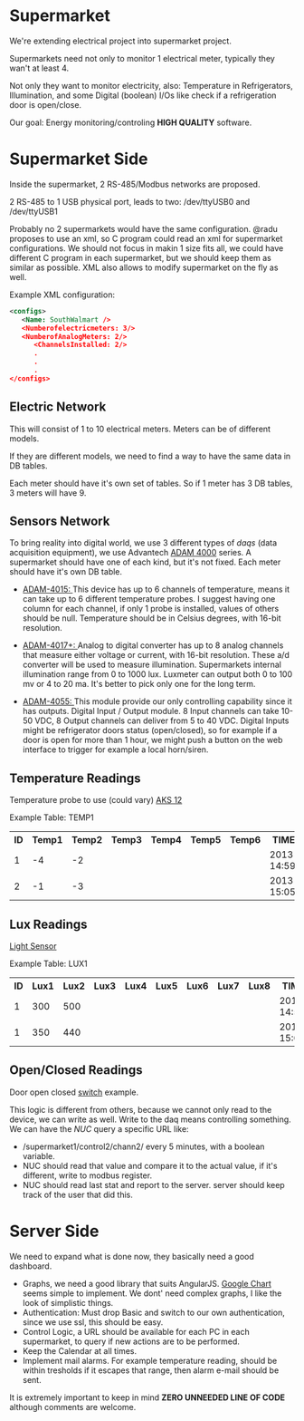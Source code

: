 Supermarket
===========

We're extending electrical project into supermarket project.

Supermarkets need not only to monitor 1 electrical meter, typically they wan't at least 4.

Not only they want to monitor electricity, also: Temperature in Refrigerators, Illumination,
and some Digital (boolean) I/Os like check if a refrigeration door is open/close.

Our goal: Energy monitoring/controling **HIGH QUALITY** software. 

Supermarket Side
================

Inside the supermarket, 2 RS-485/Modbus networks are proposed. 

2 RS-485 to 1 USB physical port, leads to two: /dev/ttyUSB0 and /dev/ttyUSB1

Probably no 2 supermarkets would have the same configuration. @radu proposes to use an xml, so C program 
could read an xml for supermarket configurations. We should not focus in makin 1 size fits all, we could
have different C program in each supermarket, but we should keep them as similar as possible.
XML also allows to modify supermarket on the fly as well.

Example XML configuration:

```xml
<configs>
   <Name: SouthWalmart />
   <Numberofelectricmeters: 3/>
   <NumberofAnalogMeters: 2/>
      <ChannelsInstalled: 2/>
      .
      .
      .
</configs>
```

Electric Network
----------------

This will consist of 1 to 10 electrical meters. Meters can be of different models. 

If they are different models, we need to find a way to have the same data in DB tables. 

Each meter should have it's own set of tables. So if 1 meter has 3 DB tables, 3 meters will have 9. 

Sensors Network
---------------

To bring reality into digital world, 
we use 3 different types of *daqs* (data acquisition equipment), we use Advantech 
[ADAM 4000][1]
series. A supermarket should have one of each kind, but it's not fixed. Each meter should have it's own DB table. 

* [ADAM-4015: ][2] 
This device has up to 6 channels of temperature, means it can take up to 6 different temperature probes. I suggest having
one column for each channel, if only 1 probe is installed, values of others should be null. Temperature should be in 
Celsius degrees, with 16-bit resolution.

* [ADAM-4017+: ][3]
Analog to digital converter has up to 8 analog channels that measure either voltage or current, with 16-bit resolution. 
These a/d converter will be used to measure illumination. Supermarkets internal illumination range from 0 to 1000 lux.
Luxmeter can output both 0 to 100 mv or 4 to 20 ma. It's better to pick only one for the long term.

* [ADAM-4055: ][4]
This module provide our only controlling capability since it has outputs. Digital Input / Output module. 
8 Input channels can take 10-50 VDC, 8 Output channels can deliver from 5 to 40 VDC. Digital Inputs might be refrigerator 
doors status (open/closed), so for example if a door is open for more than 1 hour, we might push a button on the web
interface to trigger for example a local horn/siren.

Temperature Readings
--------------------

Temperature probe to use (could vary) [AKS 12][5]

Example Table: TEMP1

<table>
  <tr>
    <th>ID</th><th>Temp1</th><th>Temp2</th><th>Temp3</th><th>Temp4</th><th>Temp5</th><th>Temp6</th><th>TIMESTAMP</th>
  </tr>
  <tr>
    <td>1</td><td>-4</td><td>-2</td><td></td><td></td><td></td><td></td><td>2013-30-10 14:59:30.252</td>
  </tr>
  <tr>
  <td>2</td><td>-1</td><td>-3</td><td></td><td></td><td></td><td></td><td>2013-30-10 15:05:30.252</td>
  </tr>
</table>

Lux Readings
------------

[Light Sensor][6]

Example  Table: LUX1

<table>
  <tr>
    <th>ID</th><th>Lux1</th><th>Lux2</th><th>Lux3</th><th>Lux4</th><th>Lux5</th><th>Lux6</th><th>Lux7</th><th>Lux8</th><th>TIMESTAMP</th>
  </tr>
  <tr>
    <td>1</td><td>300</td><td>500</td><td>
    </td><td></td><td></td><td></td><td>
    </td><td></td><td>2013-30-10 14:59:30.252</td>
  </tr>
  <tr>
    <td>1</td><td>350</td><td>440</td><td></td><td></td><td></td><td></td>
    <td></td><td></td><td>2013-30-10 15:05:30.252</td>
  </tr>
</table>

Open/Closed Readings
--------------------

Door open closed [switch][7] example.

This logic is different from others, because we cannot only read to the device, we can write as well.
Write to the daq means controlling something. We can have the *NUC* query a specific URL like:

* /supermarket1/control2/chann2/ every 5 minutes, with a boolean variable. 
* NUC should read that value and compare it to the actual value, if it's different, write to modbus register.
* NUC should read last stat and report to the server. server should keep track of the user that did this.







Server Side
===========

We need to expand what is done now, they basically need a good dashboard.

* Graphs, we need a good library that suits AngularJS. [Google Chart][8] seems simple to implement. 
We dont' need complex graphs, I like the look of simplistic things.
* Authentication: Must drop Basic and switch to our own authentication, since we use ssl, this should be easy.
* Control Logic, a URL should be available for each PC in each supermarket, to query if new actions are to be performed.
* Keep the Calendar at all times.
* Implement mail alarms. For example temperature reading, should be within tresholds if it escapes that range, then
alarm e-mail should be sent.

It is extremely important to keep in mind **ZERO UNNEEDED LINE OF CODE** although comments are welcome.








[1]: http://support.advantech.com.tw/Support/DownloadSRDetail_New.aspx?SR_ID=1%2bGE%2b715&Doc_Source=Download "Manual"
[2]: http://www.advantech.com/products/ADAM-4015/mod_3DF2523A-44C4-40E7-BFB6-B44B214DF8A8.aspx
[3]: http://www.advantech.com/products/ADAM-4017%2B/mod_10FD9E9C-8E8A-42F2-B749-A395F8426262.aspx
[4]: http://www.advantech.com/products/ADAM-4055/mod_FD19E628-4EA5-4C16-915C-5CEEEF2FB65C.aspx
[5]: http://www.ra.danfoss.com/TechnicalInfo/Literature/Manuals/01/RK0YG502_AKS.pdf
[6]: http://www.ums-muc.de/fileadmin/produkt_downloads/Klima/Lux-1_P.jpg
[7]: http://www.eurotruck-importers.com/images/0038205010.jpg
[8]: http://bouil.github.io/angular-google-chart/








